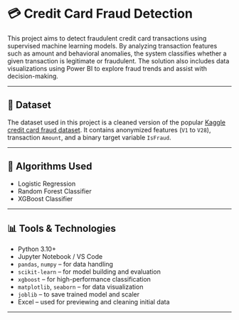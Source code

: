 # 💳 Credit Card Fraud Detection

This project aims to detect fraudulent credit card transactions using supervised machine learning models. By analyzing transaction features such as amount and behavioral anomalies, the system classifies whether a given transaction is legitimate or fraudulent. The solution also includes data visualizations using Power BI to explore fraud trends and assist with decision-making.

---

## 📁 Dataset

The dataset used in this project is a cleaned version of the popular [Kaggle credit card fraud dataset](https://www.kaggle.com/datasets/mlg-ulb/creditcardfraud). It contains anonymized features (`V1` to `V28`), transaction `Amount`, and a binary target variable `IsFraud`.

---

## 🧠 Algorithms Used

- Logistic Regression
- Random Forest Classifier
- XGBoost Classifier

---

## 📊 Tools & Technologies

- Python 3.10+
- Jupyter Notebook / VS Code
- `pandas`, `numpy` – for data handling
- `scikit-learn` – for model building and evaluation
- `xgboost` – for high-performance classification
- `matplotlib`, `seaborn` – for data visualization
- `joblib` – to save trained model and scaler
- Excel – used for previewing and cleaning initial data

---
